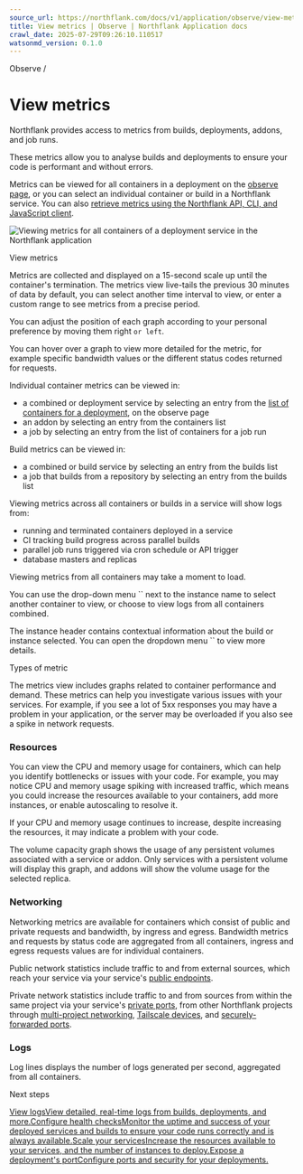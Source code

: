 ```yaml
---
source_url: https://northflank.com/docs/v1/application/observe/view-metrics
title: View metrics | Observe | Northflank Application docs
crawl_date: 2025-07-29T09:26:10.110517
watsonmd_version: 0.1.0
---
```


Observe / 

# View metrics

Northflank provides access to metrics from builds, deployments, addons, and job runs.

These metrics allow you to analyse builds and deployments to ensure your code is performant and without errors.

Metrics can be viewed for all containers in a deployment on the [observe page](monitor-containers), or you can select an individual container or build in a Northflank service. You can also [retrieve metrics using the Northflank API, CLI, and JavaScript client](../../api/retrieve-metrics).

![Viewing metrics for all containers of a deployment service in the Northflank application](https://assets.northflank.com/documentation/v1/application/observe/view-metrics/metrics-view.png)

View metrics

Metrics are collected and displayed on a 15-second scale up until the container's termination. The metrics view live-tails the previous 30 minutes of data by default, you can select another time interval to view, or enter a custom range to see metrics from a precise period.

You can adjust the position of each graph according to your personal preference by moving them right `` or left ``.

You can hover over a graph to view more detailed for the metric, for example specific bandwidth values or the different status codes returned for requests.

Individual container metrics can be viewed in:

  * a combined or deployment service by selecting an entry from the [list of containers for a deployment](./monitor-containers#observe-deployments), on the observe page
  * an addon by selecting an entry from the containers list
  * a job by selecting an entry from the list of containers for a job run



Build metrics can be viewed in:

  * a combined or build service by selecting an entry from the builds list
  * a job that builds from a repository by selecting an entry from the builds list



Viewing metrics across all containers or builds in a service will show logs from:

  * running and terminated containers deployed in a service
  * CI tracking build progress across parallel builds
  * parallel job runs triggered via cron schedule or API trigger
  * database masters and replicas



Viewing metrics from all containers may take a moment to load.

You can use the drop-down menu `` next to the instance name to select another container to view, or choose to view logs from all containers combined.

The instance header contains contextual information about the build or instance selected. You can open the dropdown menu `` to view more details.

Types of metric

The metrics view includes graphs related to container performance and demand. These metrics can help you investigate various issues with your services. For example, if you see a lot of 5xx responses you may have a problem in your application, or the server may be overloaded if you also see a spike in network requests.

### Resources

You can view the CPU and memory usage for containers, which can help you identify bottlenecks or issues with your code. For example, you may notice CPU and memory usage spiking with increased traffic, which means you could increase the resources available to your containers, add more instances, or enable autoscaling to resolve it.

If your CPU and memory usage continues to increase, despite increasing the resources, it may indicate a problem with your code.

The volume capacity graph shows the usage of any persistent volumes associated with a service or addon. Only services with a persistent volume will display this graph, and addons will show the volume usage for the selected replica.

### Networking

Networking metrics are available for containers which consist of public and private requests and bandwidth, by ingress and egress. Bandwidth metrics and requests by status code are aggregated from all containers, ingress and egress requests values are for individual containers.

Public network statistics include traffic to and from external sources, which reach your service via your service's [public endpoints](../network/configure-ports#public-ports).

Private network statistics include traffic to and from sources from within the same project via your service's [private ports](../network/configure-ports#private-ports), from other Northflank projects through [multi-project networking](../network/enable-multi-project-networking), [Tailscale devices](../network/use-tailscale), and [securely-forwarded ports](../../api/forwarding).

### Logs

Log lines displays the number of logs generated per second, aggregated from all containers.

Next steps

[View logsView detailed, real-time logs from builds, deployments, and more.](/docs/v1/application/observe/view-logs)[Configure health checksMonitor the uptime and success of your deployed services and builds to ensure your code runs correctly and is always available.](/docs/v1/application/observe/configure-health-checks)[Scale your servicesIncrease the resources available to your services, and the number of instances to deploy.](/docs/v1/application/scale/scale-on-northflank)[Expose a deployment's portConfigure ports and security for your deployments.](/docs/v1/application/network/configure-ports)
